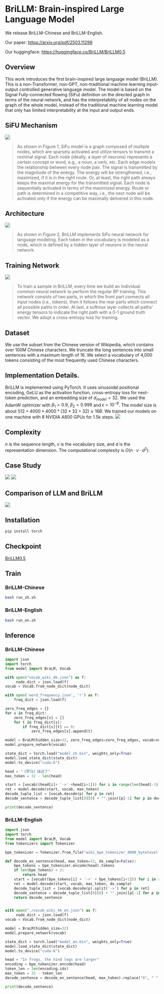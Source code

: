 # BriLLM: Brain-inspired Large Language Model

We release BriLLM-Chinese and BriLLM-English.

Our paper: https://arxiv.org/pdf/2503.11299

Our huggingface: https://huggingface.co/BriLLM/BriLLM0.5


## Overview
This work introduces the first brain-inspired large language model (BriLLM). This is a non-Transformer, non-GPT, non-traditional machine learning input-output controlled generative language model. The model is based on the Signal Fully-connected flowing (SiFu) definition on the directed graph in terms of the neural network, and has the interpretability of all nodes on the graph of the whole model, instead of the traditional machine learning model that only has limited interpretability at the input and output ends. 


## SiFU Mechanism
![](./figs/fig1.png)
> As shown in Figure 1, SiFu model is a graph composed of multiple nodes, which are sparsely activated and utilize tensors to transmit a nominal signal.
Each node (ideally, a layer of neurons) represents a certain concept or word, e.g., a noun, a verb, etc.
Each edge models the relationship between every node pair.
The signal is transmitted by the magnitude of the energy. The energy will be strengthened, i.e., maximized, if it is in the right route. Or, at least, the right path always keeps the maximal energy for the transmitted signal.
Each node is sequentially activated in terms of the maximized energy.
Route or path is determined in a competitive way, i.e., the next node will be activated only if the energy can be maximally delivered in this node.


## Architecture
![](./figs/fig2.png)
> As shown in Figure 2, BriLLM implements SiFu neural network for language modeling. 
Each token in the vocabulary is modeled as a node, which is defined by a hidden layer of neurons in the neural network.


## Training Network
![](./figs/fig3.png)
> To train a sample in BriLLM, every time we build an individual common neural network to perform the regular BP training. This network consists of two parts, in which the front part connects all input nodes (i.e., tokens), then it follows the rear parts which connect all possible paths in order. At last, a softmax layer collects all paths' energy tensors to indicate the right path with a 0-1 ground truth vector. We adopt a cross-entropy loss for training.


## Dataset
We use the subset from the Chinese version of Wikipedia, which contains over 100M Chinese characters. We truncate the long sentences into small sentences with a maximum length of 16.
We select a vocabulary of 4,000 tokens consisting of the most frequently used Chinese characters.


## Implementation Details.
BriLLM is implemented using PyTorch. 
It uses sinusoidal positional encoding, GeLU as the activation function, cross-entropy loss for next-token prediction, and an embedding size of $d_{model} = 32$. 
We used the AdamW optimizer with $\beta_1 = 0.9$, $\beta_2 = 0.999$ and $\epsilon = 10^{-8}$. 
The model size is about $512 + 4000 * 4000 * (32 * 32 + 32) \approx 16B$.
We trained our models on one machine with 8 NVIDIA A800 GPUs for 1.5k steps. 
![](./figs/fig4.png)


## Complexity
$n$ is the sequence length, $v$ is the vocabulary size, and $d$ is the representation dimension. The computational complexity is $O(n \cdot v \cdot d^2)$.


## Case Study
![](./figs/fig5.png)
![](./figs/fig7.png)


## Comparison of LLM and BriLLM
![](./figs/fig6.png)


## Installation
```bash
pip install torch
```


## Checkpoint
[BriLLM0.5](https://huggingface.co/BriLLM/BriLLM0.5)


## Train
### BriLLM-Chinese
```bash
bash run_zh.sh
```

### BriLLM-English
```bash
bash run_en.sh
```



## Inference
### BriLLM-Chinese
```python
import json
import torch
from model import BraLM, Vocab

with open("vocab_wiki_4k.json") as f:
     node_dict = json.load(f)
vocab = Vocab.from_node_dict(node_dict)

with open('word_frequency.json', 'r') as f:
    freq_dict = json.load(f)

zero_freq_edges = {}
for s in freq_dict:
    zero_freq_edges[s] = []
    for t in freq_dict[s]:
        if freq_dict[s][t] == 0:
            zero_freq_edges[s].append(t)

model = BraLM(hidden_size=32, zero_freq_edges=zero_freq_edges, vocab=vocab)
model.prepare_network(vocab)

state_dict = torch.load("model_zh.bin", weights_only=True)
model.load_state_dict(state_dict)
model.to_device("cuda:6")

head = "《罗马》描述了"
max_token = 32 - len(head)

start = [vocab((head[i]+ '->' +head[i+1])) for i in range(len(head)-1)]
ret = model.decode(start, vocab, max_token)
decode_tuple_list = [vocab.decode(p) for p in ret]
decode_sentence = decode_tuple_list[0][0] + "".join([p[-1] for p in decode_tuple_list])

print(decode_sentence)
```


### BriLLM-English
```python
import json
import torch
from model import BraLM, Vocab
from tokenizers import Tokenizer

bpe_tokenizer = Tokenizer.from_file("wiki_bpe_tokenizer_4000_bytelevel.json")

def decode_en_sentence(head, max_token=32, do_sample=False):
    bpe_tokens = bpe_tokenizer.encode(head).tokens
    if len(bpe_tokens) < 2:
        return head
    start = [vocab((bpe_tokens[i] + '->' + bpe_tokens[i+1])) for i in range(len(bpe_tokens)-1)]
    ret = model.decode(start, vocab, max_token, do_sample)
    decode_tuple_list = [vocab.decode(p).split('->') for p in ret]
    decode_sentence = decode_tuple_list[0][0] + "".join([p[-1] for p in decode_tuple_list])
    return decode_sentence


with open("./vocab_wiki_4k_en.json") as f:
     node_dict = json.load(f)
vocab = Vocab.from_node_dict(node_dict)

model = BraLM(hidden_size=32)
model.prepare_network(vocab)

state_dict = torch.load("model_en.bin", weights_only=True)
model.load_state_dict(state_dict)
model.to_device("cuda:6")

head = "In frogs, the hind legs are larger"
encoding = bpe_tokenizer.encode(head)
token_len = len(encoding.ids)
max_token = 32 - token_len
decode_sentence = decode_en_sentence(head, max_token).replace("Ġ", " ")

print(decode_sentence)
```